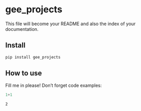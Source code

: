 # gee_projects

<!-- WARNING: THIS FILE WAS AUTOGENERATED! DO NOT EDIT! -->

This file will become your README and also the index of your
documentation.

## Install

``` sh
pip install gee_projects
```

## How to use

Fill me in please! Don’t forget code examples:

``` python
1+1
```

    2
